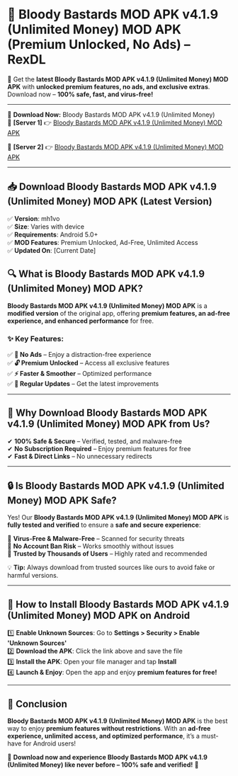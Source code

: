 # 🚀 Bloody Bastards MOD APK v4.1.9 (Unlimited Money) MOD APK (Premium Unlocked, No Ads) – RexDL 

🎯 Get the **latest Bloody Bastards MOD APK v4.1.9 (Unlimited Money) MOD APK** with **unlocked premium features, no ads, and exclusive extras**. Download now – **100% safe, fast, and virus-free!**  

---

🔽 **Download Now:** Bloody Bastards MOD APK v4.1.9 (Unlimited Money)  
🔹 **[Server 1]** 👉 [Bloody Bastards MOD APK v4.1.9 (Unlimited Money) MOD APK](https://apkcomod.com?title=Bloody_Bastards_MOD_APK_v4.1.9_(Unlimited_Money))  

🔹 **[Server 2]** 👉 [Bloody Bastards MOD APK v4.1.9 (Unlimited Money) MOD APK](https://apkcomod.com?title=Bloody_Bastards_MOD_APK_v4.1.9_(Unlimited_Money))  

---
## 📥 Download Bloody Bastards MOD APK v4.1.9 (Unlimited Money) MOD APK (Latest Version)  

✅ **Version**: mh1vo  
✅ **Size**: Varies with device  
✅ **Requirements**: Android 5.0+  
✅ **MOD Features**: Premium Unlocked, Ad-Free, Unlimited Access  
✅ **Updated On**: [Current Date]  

## 🔍 What is Bloody Bastards MOD APK v4.1.9 (Unlimited Money) MOD APK?  

**Bloody Bastards MOD APK v4.1.9 (Unlimited Money) MOD APK** is a **modified version** of the original app, offering **premium features, an ad-free experience, and enhanced performance** for free.  

### ✨ Key Features:  

✅ **🚫 No Ads** – Enjoy a distraction-free experience  
✅ **🔓 Premium Unlocked** – Access all exclusive features  
✅ **⚡ Faster & Smoother** – Optimized performance  
✅ **🔄 Regular Updates** – Get the latest improvements  

---

## 🌟 Why Download Bloody Bastards MOD APK v4.1.9 (Unlimited Money) MOD APK from Us?  

✔ **100% Safe & Secure** – Verified, tested, and malware-free  
✔ **No Subscription Required** – Enjoy premium features for free  
✔ **Fast & Direct Links** – No unnecessary redirects  

---

## 🔒 Is Bloody Bastards MOD APK v4.1.9 (Unlimited Money) MOD APK Safe?  

Yes! Our **Bloody Bastards MOD APK v4.1.9 (Unlimited Money) MOD APK** is **fully tested and verified** to ensure a **safe and secure experience**:  

🔹 **Virus-Free & Malware-Free** – Scanned for security threats  
🔹 **No Account Ban Risk** – Works smoothly without issues  
🔹 **Trusted by Thousands of Users** – Highly rated and recommended  

💡 **Tip:** Always download from trusted sources like ours to avoid fake or harmful versions.  

---

## 📲 How to Install Bloody Bastards MOD APK v4.1.9 (Unlimited Money) MOD APK on Android  

1️⃣ **Enable Unknown Sources**: Go to **Settings > Security > Enable 'Unknown Sources'**  
2️⃣ **Download the APK**: Click the link above and save the file  
3️⃣ **Install the APK**: Open your file manager and tap **Install**  
4️⃣ **Launch & Enjoy**: Open the app and enjoy **premium features for free!**  

---

## 🚀 Conclusion  

**Bloody Bastards MOD APK v4.1.9 (Unlimited Money) MOD APK** is the best way to enjoy **premium features without restrictions**. With an **ad-free experience, unlimited access, and optimized performance**, it’s a must-have for Android users!  

🔻 **Download now and experience Bloody Bastards MOD APK v4.1.9 (Unlimited Money) like never before – 100% safe and verified!** 🔻  
